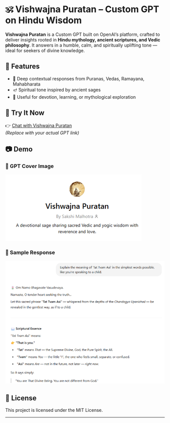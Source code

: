# 🕉️ Vishwajna Puratan – Custom GPT on Hindu Wisdom

**Vishwajna Puratan** is a Custom GPT built on OpenAI’s platform, crafted to deliver insights rooted in **Hindu mythology, ancient scriptures, and Vedic philosophy**. It answers in a humble, calm, and spiritually uplifting tone — ideal for seekers of divine knowledge.

## 🌟 Features

- 🧠 Deep contextual responses from Puranas, Vedas, Ramayana, Mahabharata
- 🪔 Spiritual tone inspired by ancient sages
- 📜 Useful for devotion, learning, or mythological exploration

## 🔗 Try It Now

👉 [Chat with Vishwajna Puratan](https://chat.openai.com/g/g-XXXXX)  
_(Replace with your actual GPT link)_

## 📷 Demo

### 🎨 GPT Cover Image
![Vishwajna Puratan Cover](assets/demo.png)

### 💬 Sample Response
![Sample Prompt Reply](assets/prompt_response.png)


## 📄 License

This project is licensed under the MIT License.

---

